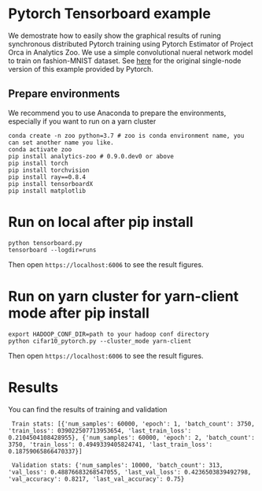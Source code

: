 # Pytorch Tensorboard example
We demostrate how to easily show the graphical results of runing synchronous distributed Pytorch training using Pytorch Estimator of Project Orca in Analytics Zoo. We use a simple convolutional nueral network model to train on fashion-MNIST dataset. See [here](https://pytorch.org/tutorials/intermediate/tensorboard_tutorial.html) for the original single-node version of this example provided by Pytorch.

## Prepare environments

We recommend you to use Anaconda to prepare the environments, especially if you want to run on a yarn cluster

```
conda create -n zoo python=3.7 # zoo is conda environment name, you can set another name you like.
conda activate zoo
pip install analytics-zoo # 0.9.0.dev0 or above
pip install torch
pip install torchvision
pip install ray==0.8.4
pip install tensorboardX
pip install matplotlib
```

# Run on local after pip install

```
python tensorboard.py
tensorboard --logdir=runs
```

Then open `https://localhost:6006` to see the result figures.

# Run on yarn cluster for yarn-client mode after pip install

```
export HADOOP_CONF_DIR=path to your hadoop conf directory
python cifar10_pytorch.py --cluster_mode yarn-client
```

Then open `https://localhost:6006` to see the result figures.

# Results

You can find the results of training and validation

```
 Train stats: [{'num_samples': 60000, 'epoch': 1, 'batch_count': 3750, 'train_loss': 039022507713953654, 'last_train_loss': 0.2104504108428955}, {'num_samples': 60000, 'epoch': 2, 'batch_count': 3750, 'train_loss': 0.4949339405824741, 'last_train_loss': 0.18759065866470337}]
 
 Validation stats: {'num_samples': 10000, 'batch_count': 313, 'val_loss': 0.48876683268547055, 'last_val_loss': 0.4236503839492798, 'val_accuracy': 0.8217, 'last_val_accuracy': 0.75}
```


